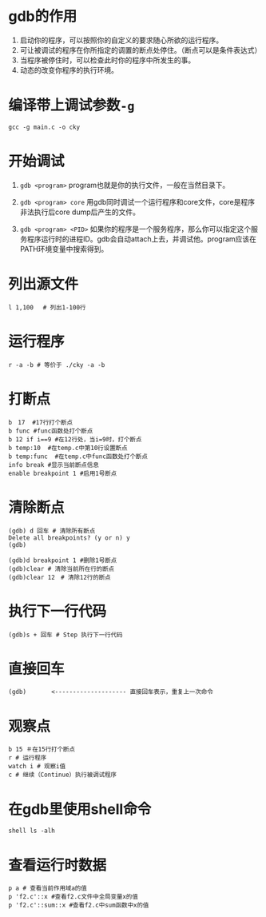 # gdb的作用
1. 启动你的程序，可以按照你的自定义的要求随心所欲的运行程序。
1. 可让被调试的程序在你所指定的调置的断点处停住。（断点可以是条件表达式）
1. 当程序被停住时，可以检查此时你的程序中所发生的事。
1. 动态的改变你程序的执行环境。

# 编译带上调试参数`-g`
```
gcc -g main.c -o cky
```
# 开始调试
1. `gdb <program>`
     program也就是你的执行文件，一般在当然目录下。

1. `gdb <program> core`
     用gdb同时调试一个运行程序和core文件，core是程序非法执行后core dump后产生的文件。

1. `gdb <program> <PID>`
     如果你的程序是一个服务程序，那么你可以指定这个服务程序运行时的进程ID。gdb会自动attach上去，并调试他。program应该在PATH环境变量中搜索得到。

# 列出源文件
```
l 1,100 　# 列出1-100行
```

# 运行程序
```
r -a -b # 等价于 ./cky -a -b
```

# 打断点
```
b　17  #17行打个断点
b func #func函数处打个断点
b 12 if i==9 #在12行处，当i=9时，打个断点
b temp:10  #在temp.c中第10行设置断点
b temp:func  #在temp.c中func函数处打个断点
info break #显示当前断点信息
enable breakpoint 1 #启用1号断点

```

# 清除断点
```code
(gdb) d 回车 # 清除所有断点
Delete all breakpoints? (y or n) y
(gdb)

(gdb)d breakpoint 1 #删除1号断点
(gdb)clear # 清除当前所在行的断点
(gdb)clear 12　# 清除12行的断点
```


# 执行下一行代码
```
(gdb)s + 回车 # Step 执行下一行代码
```

# 直接回车
```
(gdb)       <-------------------- 直接回车表示，重复上一次命令
```

# 观察点
```
b 15 ＃在15行打个断点
r # 运行程序
watch i # 观察i值
c # 继续（Continue）执行被调试程序
```

# 在gdb里使用shell命令
```
shell ls -alh
```

# 查看运行时数据
```
p a # 查看当前作用域a的值
p 'f2.c'::x #查看f2.c文件中全局变量x的值
p 'f2.c'::sum::x #查看f2.c中sum函数中x的值
```
